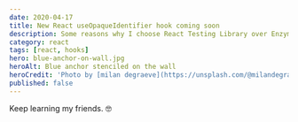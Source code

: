 ```yaml
---
date: 2020-04-17
title: New React useOpaqueIdentifier hook coming soon
description: Some reasons why I choose React Testing Library over Enzyme for testing React components
category: react
tags: [react, hooks]
hero: blue-anchor-on-wall.jpg
heroAlt: Blue anchor stenciled on the wall
heroCredit: 'Photo by [milan degraeve](https://unsplash.com/@milandegraeve)'
published: false
---
```


Keep learning my friends. 🤓
